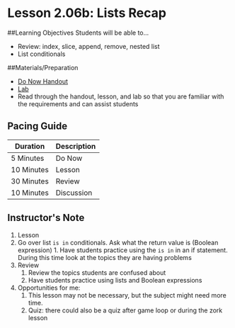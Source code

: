 # Lesson 2.06b: Lists Recap

##Learning Objectives
Students will be able to... 
* Review: index, slice, append, remove, nested list
* List conditionals

##Materials/Preparation
* [Do Now Handout]
* [Lab]
* Read through the handout, lesson, and lab so that you are familiar with the requirements and can assist students

## Pacing Guide
| Duration   | Description |
| ---------- | ----------- |
| 5 Minutes  | Do Now      |
| 10 Minutes | Lesson      |
| 30 Minutes | Review      |
| 10 Minutes | Discussion  |

## Instructor's Note
1. Lesson
  1. Go over list `is in` conditionals. Ask what the return value is (Boolean expression)
    1. Have students practice using the `is in` in an if statement. During this time look at the topics they are having problems
2. Review
    1. Review the topics students are confused about
    2. Have students practice using lists and Boolean expressions 
3. Opportunities for me: 
    1. This lesson may not be necessary, but the subject might need more time. 
    2. Quiz: there could also be a quiz after game loop or during the zork lesson
  

[Do Now Handout]:https://teals-introcs.gitbooks.io/2nd-semester-introduction-to-computer-science-pri/content/do_now_206.html
[Lab]: https://teals-introcs.gitbooks.io/2nd-semester-introduction-to-computer-science-pri/content/lab_206.html